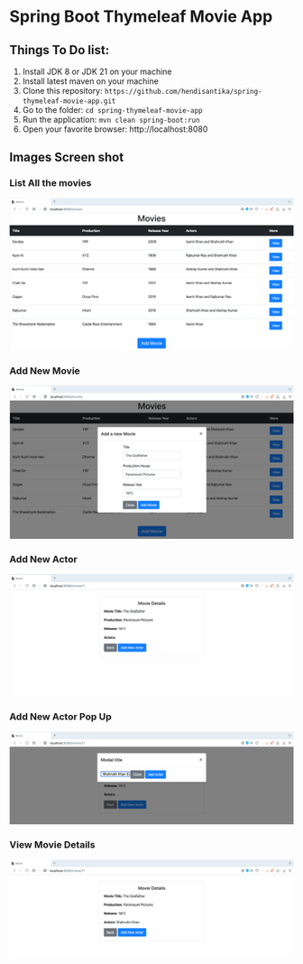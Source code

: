 # Spring Boot Thymeleaf Movie App

## Things To Do list:

1. Install JDK 8 or JDK 21 on your machine
2. Install latest maven on your machine
3. Clone this repository: `https://github.com/hendisantika/spring-thymeleaf-movie-app.git`
4. Go to the folder: `cd spring-thymeleaf-movie-app`
5. Run the application: `mvn clean spring-boot:run`
6. Open your favorite browser: http://localhost:8080

## Images Screen shot

### List All the movies

![List All the movies](img/list.png "List All Movies")

### Add New Movie

![Add New Movie](img/addMovie.png "Add New Movie")

### Add New Actor

![Add New Actor](img/addActor.png "add new actor")

### Add New Actor Pop Up

![Add New Actor](img/addActorPopUp.png "Add New Actor Pop Up")

### View Movie Details

![View Movie Details](img/view.png "View Movie Details")
